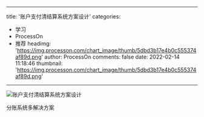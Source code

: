 
---
title: '账户支付清结算系统方案设计'
categories: 
 - 学习
 - ProcessOn
 - 推荐
headimg: 'https://img.processon.com/chart_image/thumb/5dbd3b17e4b0c555374af89d.png'
author: ProcessOn
comments: false
date: 2022-02-14 11:18:46
thumbnail: 'https://img.processon.com/chart_image/thumb/5dbd3b17e4b0c555374af89d.png'
---

<div>   
<img class="thumb" alt="账户支付清结算系统方案设计" src="https://img.processon.com/chart_image/thumb/5dbd3b17e4b0c555374af89d.png" referrerpolicy="no-referrer">
<p>分账系统多解决方案</p>  
</div>
            
